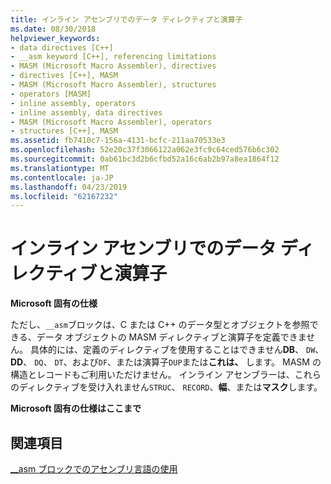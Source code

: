 ```yaml
---
title: インライン アセンブリでのデータ ディレクティブと演算子
ms.date: 08/30/2018
helpviewer_keywords:
- data directives [C++]
- __asm keyword [C++], referencing limitations
- MASM (Microsoft Macro Assembler), directives
- directives [C++], MASM
- MASM (Microsoft Macro Assembler), structures
- operators [MASM]
- inline assembly, operators
- inline assembly, data directives
- MASM (Microsoft Macro Assembler), operators
- structures [C++], MASM
ms.assetid: fb7410c7-156a-4131-bcfc-211aa70533e3
ms.openlocfilehash: 52e20c37f3066122a062e3fc9c64ced576b6c302
ms.sourcegitcommit: 0ab61bc3d2b6cfbd52a16c6ab2b97a8ea1864f12
ms.translationtype: MT
ms.contentlocale: ja-JP
ms.lasthandoff: 04/23/2019
ms.locfileid: "62167232"
---
```

# <a name="data-directives-and-operators-in-inline-assembly"></a>インライン アセンブリでのデータ ディレクティブと演算子

**Microsoft 固有の仕様**

ただし、`__asm`ブロックは、C または C++ のデータ型とオブジェクトを参照できる、データ オブジェクトの MASM ディレクティブと演算子を定義できません。 具体的には、定義のディレクティブを使用することはできません**DB**、 `DW`、 **DD**、 `DQ`、 `DT`、および`DF`、または演算子`DUP`または**これは、** します。 MASM の構造とレコードもご利用いただけません。 インライン アセンブラーは、これらのディレクティブを受け入れません`STRUC`、 `RECORD`、**幅**、または**マスク**します。

**Microsoft 固有の仕様はここまで**

## <a name="see-also"></a>関連項目

[__asm ブロックでのアセンブリ言語の使用](../../assembler/inline/using-assembly-language-in-asm-blocks.md)<br/>